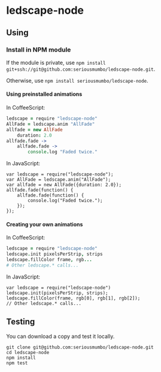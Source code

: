 ledscape-node
=============

## Using ##
### Install in NPM module ###
If the module is private, use `npm install git+ssh://git@github.com:seriousmumbo/ledscape-node.git`.

Otherwise, use `npm install seriousmumbo/ledscape-node`.

#### Using preinstalled animations ####
In CoffeeScript:

```coffee
ledscape = require "ledscape-node"
AllFade = ledscape.anim "AllFade"
allfade = new AllFade
	duration: 2.0
allfade.fade ->
	allfade.fade ->
		console.log "Faded twice."
```

In JavaScript:

```node
var ledscape = require("ledscape-node");
var AllFade = ledscape.anim("AllFade");
var allfade = new AllFade({duration: 2.0});
allfade.fade(function() {
	allfade.fade(function() {
		console.log("Faded twice.");
	});
});
```

#### Creating your own animations ####
In CoffeeScript:

```coffee
ledscape = require "ledscape-node"
ledscape.init pixelsPerStrip, strips
ledscape.fillColor frame, rgb...
# Other ledscape.* calls...
```

In JavaScript:

```node
var ledscape = require("ledscape-node")
ledscape.init(pixelsPerStrip, strips);
ledscape.fillColor(frame, rgb[0], rgb[1], rgb[2]);
// Other ledscape.* calls...
```

## Testing ##
You can download a copy and test it locally.

	git clone git@github.com:seriousmumbo/ledscape-node.git
	cd ledscape-node
	npm install
	npm test
